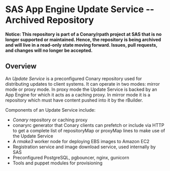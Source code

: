# SAS App Engine Update Service -- Archived Repository
**Notice: This repository is part of a Conary/rpath project at SAS that is no longer supported or maintained. Hence, the repository is being archived and will live in a read-only state moving forward. Issues, pull requests, and changes will no longer be accepted.**
 
Overview
--------
An *Update Service* is a preconfigured Conary repository used for distributing
updates to client systems. It can operate in two modes: mirror mode or proxy
mode. In proxy mode the Update Service is backed by an App Engine for which it
acts as a caching proxy. In mirror mode it is a repository which must have
content pushed into it by the rBuilder.

Components of an Update Service include:

* *Conary* repository or caching proxy
* conaryrc generator that Conary clients can prefetch or include via HTTP to
  get a complete list of repositoryMap or proxyMap lines to make use of the
  Update Service
* A *rmake3* worker node for deploying EBS images to Amazon EC2
* Registration service and image download service, used internally by SAS
* Preconfigured PostgreSQL, pgbouncer, nginx, gunicorn
* Tools and puppet modules for provisioning
